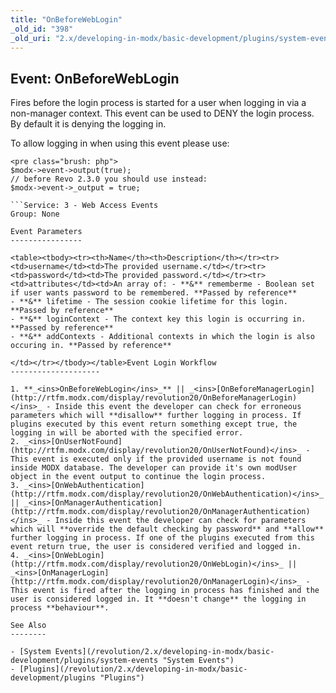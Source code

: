 ```yaml
---
title: "OnBeforeWebLogin"
_old_id: "398"
_old_uri: "2.x/developing-in-modx/basic-development/plugins/system-events/onbeforeweblogin"
---
```


Event: OnBeforeWebLogin
-----------------------

Fires before the login process is started for a user when logging in via a non-manager context. This event can be used to DENY the login process. By default it is denying the logging in.

To allow logging in when using this event please use:

```
<pre class="brush: php">
$modx->event->output(true);
// before Revo 2.3.0 you should use instead:
$modx->event->_output = true;

```Service: 3 - Web Access Events   
Group: None

Event Parameters
----------------

<table><tbody><tr><th>Name</th><th>Description</th></tr><tr><td>username</td><td>The provided username.</td></tr><tr><td>password</td><td>The provided password.</td></tr><tr><td>attributes</td><td>An array of: - **&** rememberme - Boolean set if user wants password to be remembered. **Passed by reference**
- **&** lifetime - The session cookie lifetime for this login. **Passed by reference**
- **&** loginContext - The context key this login is occurring in. **Passed by reference**
- **&** addContexts - Additional contexts in which the login is also occuring in. **Passed by reference**

</td></tr></tbody></table>Event Login Workflow
--------------------

1. **_<ins>OnBeforeWebLogin</ins>_** || _<ins>[OnBeforeManagerLogin](http://rtfm.modx.com/display/revolution20/OnBeforeManagerLogin)</ins>_ - Inside this event the developer can check for erroneous parameters which will **disallow** further logging in process. If plugins executed by this event return something except true, the logging in will be aborted with the specified error.
2. _<ins>[OnUserNotFound](http://rtfm.modx.com/display/revolution20/OnUserNotFound)</ins>_ - This event is executed only if the provided username is not found inside MODX database. The developer can provide it's own modUser object in the event output to continue the login process.
3. _<ins>[OnWebAuthentication](http://rtfm.modx.com/display/revolution20/OnWebAuthentication)</ins>_ || _<ins>[OnManagerAuthentication](http://rtfm.modx.com/display/revolution20/OnManagerAuthentication)</ins>_ - Inside this event the developer can check for parameters which will **override the default checking by password** and **allow** further logging in process. If one of the plugins executed from this event return true, the user is considered verified and logged in.
4. _<ins>[OnWebLogin](http://rtfm.modx.com/display/revolution20/OnWebLogin)</ins>_ || _<ins>[OnManagerLogin](http://rtfm.modx.com/display/revolution20/OnManagerLogin)</ins>_ - This event is fired after the logging in process has finished and the user is considered logged in. It **doesn't change** the logging in process **behaviour**.

See Also
--------

- [System Events](/revolution/2.x/developing-in-modx/basic-development/plugins/system-events "System Events")
- [Plugins](/revolution/2.x/developing-in-modx/basic-development/plugins "Plugins")